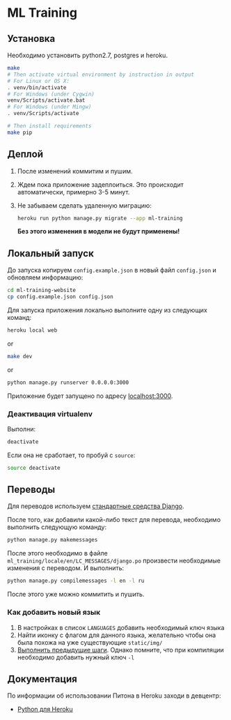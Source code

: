 # ML Training

## Установка

Необходимо установить python2.7, postgres и heroku.

```sh
make
# Then activate virtual environment by instruction in output
# For Linux or OS X:
. venv/bin/activate
# For Windows (under Cygwin)
venv/Scripts/activate.bat
# For Windows (under Mingw)
. venv/Scripts/activate

# Then install requirements
make pip
```

## Деплой

1. После изменений коммитим и пушим.
1. Ждем пока приложение задеплоиться. Это происходит автоматически, примерно 3-5 минут.
1. Не забываем сделать удаленную миграцию:

    ```sh
    heroku run python manage.py migrate --app ml-training
    ```

    **Без этого изменения в модели не будут применены!**

## Локальный запуск

До запуска копируем `config.example.json` в новый файл `config.json` и обновляем информацию:

```sh
cd ml-training-website
cp config.example.json config.json
```

Для запуска приложения локально выполните одну из следующих команд:

```sh
heroku local web
```
or
```sh
make dev
```
or
```sh
python manage.py runserver 0.0.0.0:3000
```

Приложение будет запущено по адресу [localhost:3000](http://localhost:3000/).

### Деактивация virtualenv

Выполни:

```sh
deactivate
```

Если она не сработает, то пробуй с `source`:

```sh
source deactivate
```

## Переводы

Для переводов используем [стандартные средства Django](https://docs.djangoproject.com/en/1.9/topics/i18n/translation).

После того, как добавили какой-либо текст для перевода, необходимо выполнить следующую команду:

```sh
python manage.py makemessages
```

После этого необходимо в файле `ml_training/locale/en/LC_MESSAGES/django.po` произвести необходимые изменения с переводом. И выполнить:

```sh
python manage.py compilemessages -l en -l ru
```

После этого уже можно коммитить и пушить.

### Как добавить новый язык

1. В настройках в список `LANGUAGES` добавить необходимый ключ языка
1. Найти иконку с флагом для данного языка, желательно чтобы она была похожа на уже существующие `static/img/`
1. [Выполнить предыдущие шаги](#Переводы). Однако помните, что при компиляции необходимо добавить нужный ключ `-l`


## Документация

По информации об использовании Питона в Heroku заходи в девцентр:

- [Python для Heroku](https://devcenter.heroku.com/categories/python)

